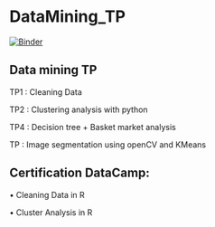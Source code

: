 # DataMining_TP
[![Binder](https://mybinder.org/badge_logo.svg)](https://mybinder.org/v2/gh/ghadaghanney/DataMining_TP/main)

## Data mining TP

  TP1 : Cleaning Data
  
  TP2 : Clustering analysis with python
  
  TP4 : Decision tree + Basket market analysis
  
  TP  :  Image segmentation using openCV and KMeans

## Certification DataCamp:

  • Cleaning Data in R
  
  • Cluster Analysis in R

